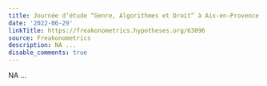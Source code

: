 ```yaml
---
title: Journée d’étude “Genre, Algorithmes et Droit” à Aix-en-Provence
date: '2022-06-29'
linkTitle: https://freakonometrics.hypotheses.org/63096
source: Freakonometrics
description: NA ...
disable_comments: true
---
```

NA ...